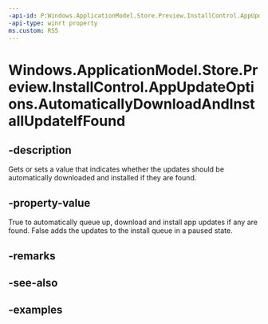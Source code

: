 ```yaml
---
-api-id: P:Windows.ApplicationModel.Store.Preview.InstallControl.AppUpdateOptions.AutomaticallyDownloadAndInstallUpdateIfFound
-api-type: winrt property
ms.custom: RS5
---
```


<!-- Property syntax.
public bool AutomaticallyDownloadAndInstallUpdateIfFound { get;  set; }
-->

# Windows.ApplicationModel.Store.Preview.InstallControl.AppUpdateOptions.AutomaticallyDownloadAndInstallUpdateIfFound

## -description
Gets or sets a value that indicates whether the updates should be automatically downloaded and installed if they are found.

## -property-value
True to automatically queue up, download and install app updates if any are found. False adds the updates to the install queue in a paused state.

## -remarks

## -see-also

## -examples
